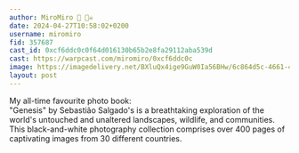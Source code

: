 ```yaml
---
author: MiroMiro 🔵 🏴‍☠️
date: 2024-04-27T10:58:02+0200
username: miromiro
fid: 357687
cast_id: 0xcf6ddc0c0f64d016130b65b2e8fa29112aba539d
cast: https://warpcast.com/miromiro/0xcf6ddc0c
image: https://imagedelivery.net/BXluQx4ige9GuW0Ia56BHw/6c864d5c-4661-4be9-2c4a-1747e427a800/original
layout: post
---
```

My all-time favourite photo book:   
"Genesis" by Sebastião Salgado's is a breathtaking exploration of the world's untouched and unaltered landscapes, wildlife, and communities. This black-and-white photography collection comprises over 400 pages of captivating images from 30 different countries.  

<img src='https://imagedelivery.net/BXluQx4ige9GuW0Ia56BHw/6c864d5c-4661-4be9-2c4a-1747e427a800/original' alt='' referrerpolicy='no-referrer'/>
<img src='https://imagedelivery.net/BXluQx4ige9GuW0Ia56BHw/43b73f51-612d-4b1f-23e0-98411aca6b00/original' alt='' referrerpolicy='no-referrer'/>